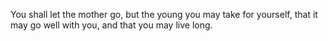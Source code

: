 You shall let the mother go, but the young you may take for yourself, that it may go well with you, and that you may live long.
